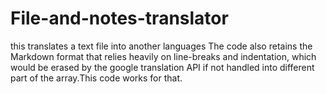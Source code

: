 # File-and-notes-translator
this translates a text file into another languages
The code also retains the Markdown format that relies heavily on line-breaks and indentation, which would be erased by the google translation API if not handled into different part of the array.This code works for that.
